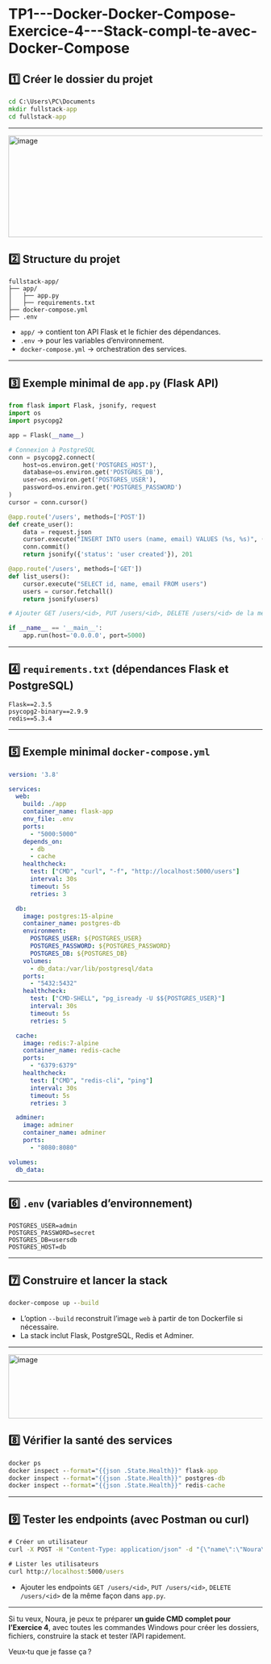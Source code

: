 # TP1---Docker-Docker-Compose-Exercice-4---Stack-compl-te-avec-Docker-Compose


## 1️⃣ Créer le dossier du projet

```cmd
cd C:\Users\PC\Documents
mkdir fullstack-app
cd fullstack-app
```

---
<img width="717" height="202" alt="image" src="https://github.com/user-attachments/assets/96f9115f-a02d-44ce-b0f8-d167fc1ed8c1" />

## 2️⃣ Structure du projet

```
fullstack-app/
├── app/
│   ├── app.py
│   ├── requirements.txt
├── docker-compose.yml
├── .env
```

* `app/` → contient ton API Flask et le fichier des dépendances.
* `.env` → pour les variables d’environnement.
* `docker-compose.yml` → orchestration des services.

---

## 3️⃣ Exemple minimal de `app.py` (Flask API)

```python
from flask import Flask, jsonify, request
import os
import psycopg2

app = Flask(__name__)

# Connexion à PostgreSQL
conn = psycopg2.connect(
    host=os.environ.get('POSTGRES_HOST'),
    database=os.environ.get('POSTGRES_DB'),
    user=os.environ.get('POSTGRES_USER'),
    password=os.environ.get('POSTGRES_PASSWORD')
)
cursor = conn.cursor()

@app.route('/users', methods=['POST'])
def create_user():
    data = request.json
    cursor.execute("INSERT INTO users (name, email) VALUES (%s, %s)", (data['name'], data['email']))
    conn.commit()
    return jsonify({'status': 'user created'}), 201

@app.route('/users', methods=['GET'])
def list_users():
    cursor.execute("SELECT id, name, email FROM users")
    users = cursor.fetchall()
    return jsonify(users)

# Ajouter GET /users/<id>, PUT /users/<id>, DELETE /users/<id> de la même façon

if __name__ == '__main__':
    app.run(host='0.0.0.0', port=5000)
```

---

## 4️⃣ `requirements.txt` (dépendances Flask et PostgreSQL)

```
Flask==2.3.5
psycopg2-binary==2.9.9
redis==5.3.4
```

---

## 5️⃣ Exemple minimal `docker-compose.yml`

```yaml
version: '3.8'

services:
  web:
    build: ./app
    container_name: flask-app
    env_file: .env
    ports:
      - "5000:5000"
    depends_on:
      - db
      - cache
    healthcheck:
      test: ["CMD", "curl", "-f", "http://localhost:5000/users"]
      interval: 30s
      timeout: 5s
      retries: 3

  db:
    image: postgres:15-alpine
    container_name: postgres-db
    environment:
      POSTGRES_USER: ${POSTGRES_USER}
      POSTGRES_PASSWORD: ${POSTGRES_PASSWORD}
      POSTGRES_DB: ${POSTGRES_DB}
    volumes:
      - db_data:/var/lib/postgresql/data
    ports:
      - "5432:5432"
    healthcheck:
      test: ["CMD-SHELL", "pg_isready -U $${POSTGRES_USER}"]
      interval: 30s
      timeout: 5s
      retries: 5

  cache:
    image: redis:7-alpine
    container_name: redis-cache
    ports:
      - "6379:6379"
    healthcheck:
      test: ["CMD", "redis-cli", "ping"]
      interval: 30s
      timeout: 5s
      retries: 3

  adminer:
    image: adminer
    container_name: adminer
    ports:
      - "8080:8080"

volumes:
  db_data:
```

---

## 6️⃣ `.env` (variables d’environnement)

```
POSTGRES_USER=admin
POSTGRES_PASSWORD=secret
POSTGRES_DB=usersdb
POSTGRES_HOST=db
```

---

## 7️⃣ Construire et lancer la stack

```cmd
docker-compose up --build
```

* L’option `--build` reconstruit l’image `web` à partir de ton Dockerfile si nécessaire.
* La stack inclut Flask, PostgreSQL, Redis et Adminer.

---
<img width="1446" height="127" alt="image" src="https://github.com/user-attachments/assets/bb9a0333-8f33-4068-9f69-6083008aad41" />


## 8️⃣ Vérifier la santé des services

```cmd
docker ps
docker inspect --format="{{json .State.Health}}" flask-app
docker inspect --format="{{json .State.Health}}" postgres-db
docker inspect --format="{{json .State.Health}}" redis-cache
```

---

## 9️⃣ Tester les endpoints (avec Postman ou curl)

```cmd
# Créer un utilisateur
curl -X POST -H "Content-Type: application/json" -d "{\"name\":\"Noura\",\"email\":\"noura@example.com\"}" http://localhost:5000/users

# Lister les utilisateurs
curl http://localhost:5000/users
```

* Ajouter les endpoints `GET /users/<id>`, `PUT /users/<id>`, `DELETE /users/<id>` de la même façon dans `app.py`.

---

Si tu veux, Noura, je peux te préparer **un guide CMD complet pour l’Exercice 4**, avec toutes les commandes Windows pour créer les dossiers, fichiers, construire la stack et tester l’API rapidement.

Veux‑tu que je fasse ça ?
